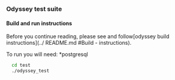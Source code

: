 ### Odyssey test suite

#### Build and run instructions
  Before you continue reading,
  please see and follow[odyssey build instructions](../ README.md #Build - instructions).
    
  To run you will need:
  *postgresql

```sh
  cd test
  ./odyssey_test
```
